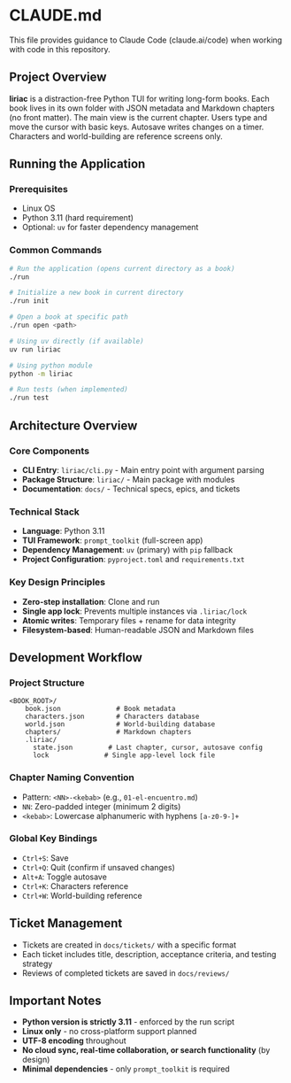 # CLAUDE.md

This file provides guidance to Claude Code (claude.ai/code) when working with code in this repository.

## Project Overview

**liriac** is a distraction-free Python TUI for writing long-form books. Each book lives in its own folder with JSON metadata and Markdown chapters (no front matter). The main view is the current chapter. Users type and move the cursor with basic keys. Autosave writes changes on a timer. Characters and world-building are reference screens only.

## Running the Application

### Prerequisites
- Linux OS
- Python 3.11 (hard requirement)
- Optional: `uv` for faster dependency management

### Common Commands

```bash
# Run the application (opens current directory as a book)
./run

# Initialize a new book in current directory
./run init

# Open a book at specific path
./run open <path>

# Using uv directly (if available)
uv run liriac

# Using python module
python -m liriac

# Run tests (when implemented)
./run test
```

## Architecture Overview

### Core Components
- **CLI Entry**: `liriac/cli.py` - Main entry point with argument parsing
- **Package Structure**: `liriac/` - Main package with modules
- **Documentation**: `docs/` - Technical specs, epics, and tickets

### Technical Stack
- **Language**: Python 3.11
- **TUI Framework**: `prompt_toolkit` (full-screen app)
- **Dependency Management**: `uv` (primary) with `pip` fallback
- **Project Configuration**: `pyproject.toml` and `requirements.txt`

### Key Design Principles
- **Zero-step installation**: Clone and run
- **Single app lock**: Prevents multiple instances via `.liriac/lock`
- **Atomic writes**: Temporary files + rename for data integrity
- **Filesystem-based**: Human-readable JSON and Markdown files

## Development Workflow

### Project Structure
```
<BOOK_ROOT>/
    book.json              # Book metadata
    characters.json        # Characters database
    world.json             # World-building database
    chapters/              # Markdown chapters
    .liriac/
      state.json         # Last chapter, cursor, autosave config
      lock              # Single app-level lock file
```

### Chapter Naming Convention
- Pattern: `<NN>-<kebab>` (e.g., `01-el-encuentro.md`)
- `NN`: Zero-padded integer (minimum 2 digits)
- `<kebab>`: Lowercase alphanumeric with hyphens `[a-z0-9-]+`

### Global Key Bindings
- `Ctrl+S`: Save
- `Ctrl+Q`: Quit (confirm if unsaved changes)
- `Alt+A`: Toggle autosave
- `Ctrl+K`: Characters reference
- `Ctrl+W`: World-building reference

## Ticket Management
- Tickets are created in `docs/tickets/` with a specific format
- Each ticket includes title, description, acceptance criteria, and testing strategy
- Reviews of completed tickets are saved in `docs/reviews/`

## Important Notes

- **Python version is strictly 3.11** - enforced by the run script
- **Linux only** - no cross-platform support planned
- **UTF-8 encoding** throughout
- **No cloud sync, real-time collaboration, or search functionality** (by design)
- **Minimal dependencies** - only `prompt_toolkit` is required